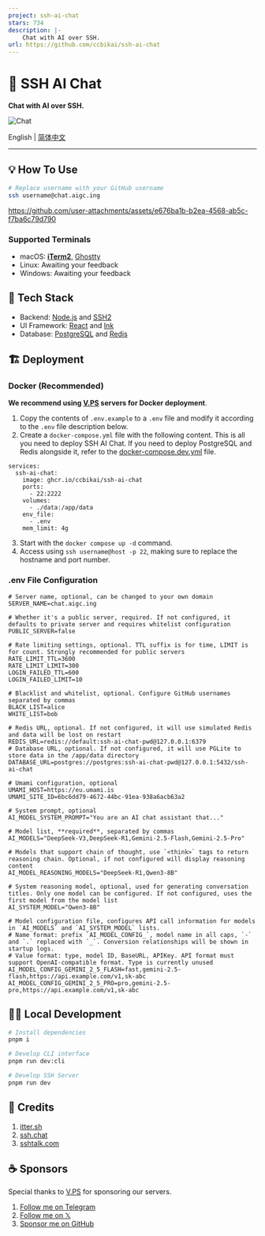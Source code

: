 ```yaml
---
project: ssh-ai-chat
stars: 734
description: |-
    Chat with AI over SSH.
url: https://github.com/ccbikai/ssh-ai-chat
---
```


# 🤖 SSH AI Chat

**Chat with AI over SSH.**

![Chat](./images/chat.png)

English | [简体中文](./README.zh-CN.md)

---

## 💡 How To Use

```sh
# Replace username with your GitHub username
ssh username@chat.aigc.ing
```

https://github.com/user-attachments/assets/e676ba1b-b2ea-4568-ab5c-f7ba6c79d790

### Supported Terminals

- macOS: **[iTerm2](https://iterm2.com/)**, [Ghostty](https://ghostty.org/)
- Linux: Awaiting your feedback
- Windows: Awaiting your feedback

## 🧱 Tech Stack

- Backend: [Node.js](https://nodejs.org/) and [SSH2](https://github.com/mscdex/ssh2)
- UI Framework: [React](https://github.com/facebook/react) and [Ink](https://github.com/vadimdemedes/ink)
- Database: [PostgreSQL](https://www.postgresql.org/) and [Redis](https://redis.io/)

## 🏗️ Deployment

### Docker (Recommended)

**We recommend using [V.PS](https://404.li/vps) servers for Docker deployment**.

1. Copy the contents of `.env.example` to a `.env` file and modify it according to the `.env` file description below.
2. Create a `docker-compose.yml` file with the following content. This is all you need to deploy SSH AI Chat. If you need to deploy PostgreSQL and Redis alongside it, refer to the [docker-compose.dev.yml](./docker-compose.dev.yml) file.

```docker
services:
  ssh-ai-chat:
    image: ghcr.io/ccbikai/ssh-ai-chat
    ports:
      - 22:2222
    volumes:
      - ./data:/app/data
    env_file:
      - .env
    mem_limit: 4g
```

3. Start with the `docker compose up -d` command.
4. Access using `ssh username@host -p 22`, making sure to replace the hostname and port number.

### .env File Configuration

```env
# Server name, optional, can be changed to your own domain
SERVER_NAME=chat.aigc.ing

# Whether it's a public server, required. If not configured, it defaults to private server and requires whitelist configuration
PUBLIC_SERVER=false

# Rate limiting settings, optional. TTL suffix is for time, LIMIT is for count. Strongly recommended for public servers
RATE_LIMIT_TTL=3600
RATE_LIMIT_LIMIT=300
LOGIN_FAILED_TTL=600
LOGIN_FAILED_LIMIT=10

# Blacklist and whitelist, optional. Configure GitHub usernames separated by commas
BLACK_LIST=alice
WHITE_LIST=bob

# Redis URL, optional. If not configured, it will use simulated Redis and data will be lost on restart
REDIS_URL=redis://default:ssh-ai-chat-pwd@127.0.0.1:6379
# Database URL, optional. If not configured, it will use PGLite to store data in the /app/data directory
DATABASE_URL=postgres://postgres:ssh-ai-chat-pwd@127.0.0.1:5432/ssh-ai-chat

# Umami configuration, optional
UMAMI_HOST=https://eu.umami.is
UMAMI_SITE_ID=6bc6dd79-4672-44bc-91ea-938a6acb63a2

# System prompt, optional
AI_MODEL_SYSTEM_PROMPT="You are an AI chat assistant that..."

# Model list, **required**, separated by commas
AI_MODELS="DeepSeek-V3,DeepSeek-R1,Gemini-2.5-Flash,Gemini-2.5-Pro"

# Models that support chain of thought, use `<think>` tags to return reasoning chain. Optional, if not configured will display reasoning content
AI_MODEL_REASONING_MODELS="DeepSeek-R1,Qwen3-8B"

# System reasoning model, optional, used for generating conversation titles. Only one model can be configured. If not configured, uses the first model from the model list
AI_SYSTEM_MODEL="Qwen3-8B"

# Model configuration file, configures API call information for models in `AI_MODELS` and `AI_SYSTEM_MODEL` lists.
# Name format: prefix `AI_MODEL_CONFIG_`, model name in all caps, `-` and `.` replaced with `_`. Conversion relationships will be shown in startup logs.
# Value format: type, model ID, BaseURL, APIKey. API format must support OpenAI-compatible format. Type is currently unused
AI_MODEL_CONFIG_GEMINI_2_5_FLASH=fast,gemini-2.5-flash,https://api.example.com/v1,sk-abc
AI_MODEL_CONFIG_GEMINI_2_5_PRO=pro,gemini-2.5-pro,https://api.example.com/v1,sk-abc
```

## 👨‍💻 Local Development

```sh
# Install dependencies
pnpm i

# Develop CLI interface
pnpm run dev:cli

# Develop SSH Server
pnpm run dev
```

## 💖 Credits

1. [itter.sh](https://www.itter.sh/)
2. [ssh.chat](https://github.com/shazow/ssh-chat)
3. [sshtalk.com](https://github.com/akazwz/sshtalk)

## ☕ Sponsors

Special thanks to [V.PS](https://404.li/vps) for sponsoring our servers.

1. [Follow me on Telegram](https://t.me/miantiao_me)
2. [Follow me on 𝕏](https://404.li/kai)
3. [Sponsor me on GitHub](https://github.com/sponsors/ccbikai)


